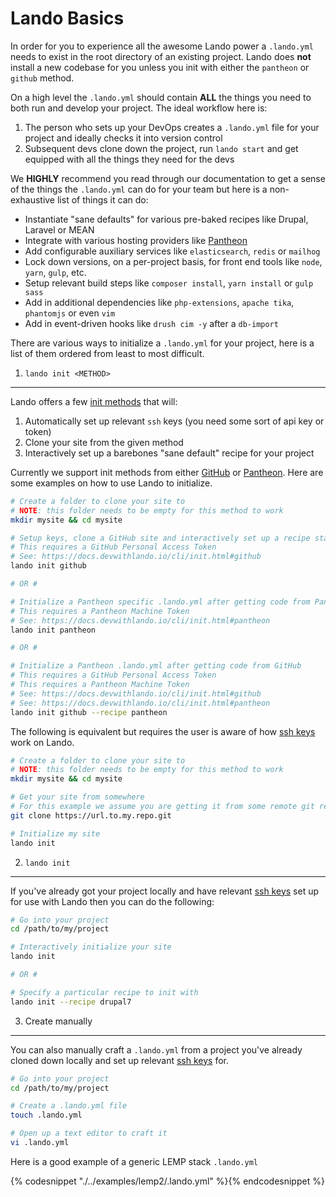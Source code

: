 Lando Basics
============

In order for you to experience all the awesome Lando power a `.lando.yml` needs to exist in the root directory of an existing project. Lando does **not** install a new codebase for you unless you init with either the `pantheon` or `github` method.

On a high level the `.lando.yml` should contain **ALL** the things you need to both run and develop your project. The ideal workflow here is:

1. The person who sets up your DevOps creates a `.lando.yml` file for your project and ideally checks it into version control
2. Subsequent devs clone down the project, run `lando start` and get equipped with all the things they need for the devs

We **HIGHLY** recommend you read through our documentation to get a sense of the things the `.lando.yml` can do for your team but here is a non-exhaustive list of things it can do:

* Instantiate "sane defaults" for various pre-baked recipes like Drupal, Laravel or MEAN
* Integrate with various hosting providers like [Pantheon](http://pantheon.io)
* Add configurable auxiliary services like `elasticsearch`, `redis` or `mailhog`
* Lock down versions, on a per-project basis, for front end tools like `node`, `yarn`, `gulp`, etc.
* Setup relevant build steps like `composer install`, `yarn install` or `gulp sass`
* Add in additional dependencies like `php-extensions`, `apache tika`, `phantomjs` or even `vim`
* Add in event-driven hooks like `drush cim -y` after a `db-import`

There are various ways to initialize a `.lando.yml` for your project, here is a list of them ordered from least to most difficult.

1. `lando init <METHOD>`
------------------------

Lando offers a few [init methods](./cli/init.md) that will:

1. Automatically set up relevant `ssh` keys (you need some sort of api key or token)
2. Clone your site from the given method
3. Interactively set up a barebones "sane default" recipe for your project

Currently we support init methods from either [GitHub](https://github.com) or [Pantheon](https://pantheon.io). Here are some examples on how to use Lando to initialize.

```bash
# Create a folder to clone your site to
# NOTE: this folder needs to be empty for this method to work
mkdir mysite && cd mysite

# Setup keys, clone a GitHub site and interactively set up a recipe start state
# This requires a GitHub Personal Access Token
# See: https://docs.devwithlando.io/cli/init.html#github
lando init github

# OR #

# Initialize a Pantheon specific .lando.yml after getting code from Pantheon
# This requires a Pantheon Machine Token
# See: https://docs.devwithlando.io/cli/init.html#pantheon
lando init pantheon

# OR #

# Initialize a Pantheon .lando.yml after getting code from GitHub
# This requires a GitHub Personal Access Token
# This requires a Pantheon Machine Token
# See: https://docs.devwithlando.io/cli/init.html#github
# See: https://docs.devwithlando.io/cli/init.html#pantheon
lando init github --recipe pantheon
```

The following is equivalent but requires the user is aware of how [ssh keys](./config/ssh.md) work on Lando.

```bash
# Create a folder to clone your site to
# NOTE: this folder needs to be empty for this method to work
mkdir mysite && cd mysite

# Get your site from somewhere
# For this example we assume you are getting it from some remote git repo
git clone https://url.to.my.repo.git

# Initialize my site
lando init
```

2. `lando init`
---------------

If you've already got your project locally and have relevant [ssh keys](./config/ssh.md) set up for use with Lando then you can do the following:

```bash
# Go into your project
cd /path/to/my/project

# Interactively initialize your site
lando init

# OR #

# Specify a particular recipe to init with
lando init --recipe drupal7
```

3. Create manually
------------------

You can also manually craft a `.lando.yml` from a project you've already cloned down locally and set up relevant [ssh keys](./config/ssh.md) for.

```bash
# Go into your project
cd /path/to/my/project

# Create a .lando.yml file
touch .lando.yml

# Open up a text editor to craft it
vi .lando.yml
```

Here is a good example of a generic LEMP stack `.lando.yml`

{% codesnippet "./../examples/lemp2/.lando.yml" %}{% endcodesnippet %}

